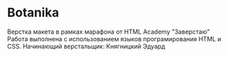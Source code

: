 # Botanika
Верстка макета в рамках марафона от HTML Academy "Заверстаю"
Работа выполнена с использованием языков програмирования HTML и CSS. 
Начинающий верстальщик: Княгницкий Эдуард
